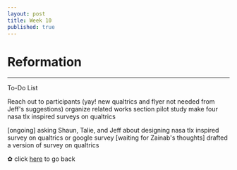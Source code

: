```yaml
---
layout: post
title: Week 10
published: true
---
```


# Reformation 
***
To-Do List

Reach out to participants (yay! new qualtrics and flyer not needed from Jeff's suggestions)
organize related works section
pilot study
make four nasa tlx inspired surveys on qualtrics

[ongoing] asking Shaun, Talie, and Jeff about designing nasa tlx inspired survey on qualtrics or google survey
[waiting for Zainab's thoughts] drafted a version of survey on qualtrics

✿ click [here](https://momentine.github.io/) to go back
